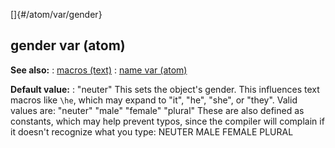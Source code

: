 []{#/atom/var/gender}
## gender var (atom)
**See also:**
:   [macros (text)](#/DM/text/macros)
:   [name var (atom)](#/atom/var/name)
<!-- -->
**Default value:**
:   \"neuter\"
This sets the object\'s gender. This influences text macros like `\he`,
which may expand to \"it\", \"he\", \"she\", or \"they\". Valid values
are: \"neuter\" \"male\" \"female\" \"plural\" These are also defined as
constants, which may help prevent typos, since the compiler will
complain if it doesn\'t recognize what you type: NEUTER MALE FEMALE
PLURAL